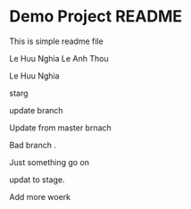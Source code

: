 # Demo Project README

This is simple readme file

Le Huu Nghia 
Le Anh Thou


Le Huu Nghia

starg

update branch 

Update from master brnach

Bad branch .


Just something go on 

updat to stage.


Add more woerk
